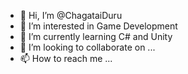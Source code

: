 - 👋 Hi, I’m @ChagataiDuru
- 👀 I’m interested in Game Development
- 🌱 I’m currently learning C# and Unity
- 💞️ I’m looking to collaborate on ...
- 📫 How to reach me ...

<!---
ChagataiDuru/ChagataiDuru is a ✨ special ✨ repository because its `README.md` (this file) appears on your GitHub profile.
You can click the Preview link to take a look at your changes.
--->
